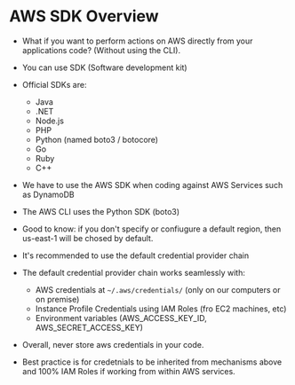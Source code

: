 # AWS SDK Overview

- What if you want to perform actions on AWS directly from your applications code? (Without using the CLI).
- You can use SDK (Software development kit)
- Official SDKs are:
    - Java
    - .NET
    - Node.js
    - PHP
    - Python (named boto3 / botocore)
    - Go
    - Ruby
    - C++
- We have to use the AWS SDK when coding against AWS Services such as DynamoDB
- The AWS CLI uses the Python SDK (boto3)
- Good to know: if you don't specify or confiugure a default region, then us-east-1 will be chosed by default.

- It's recommended to use the default credential provider chain
- The default credential provider chain works seamlessly with:
    - AWS credentials at `~/.aws/credentials/` (only on our computers or on premise)
    - Instance Profile Credentials using IAM Roles (fro EC2 machines, etc)
    - Environment variables (AWS_ACCESS_KEY_ID, AWS_SECRET_ACCESS_KEY)
- Overall, never store aws credentials in your code.
- Best practice is for credetnials to be inherited from mechanisms above and 100% IAM Roles if working from within AWS services.